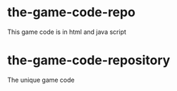
# the-game-code-repo
This game code is in html and java script
# the-game-code-repository
The unique game code
